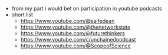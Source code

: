 - from my part i would bet on participation in youtube podcasts
- short list
	- https://www.youtube.com/@saifedean
	- https://www.youtube.com/@thenetworkstate
	- https://www.youtube.com/@futurethinkers
	- https://www.youtube.com/c/unchainedpodcast
	- https://www.youtube.com/@ScopeofScience